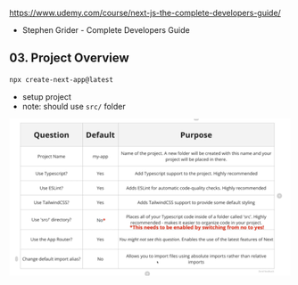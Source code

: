 https://www.udemy.com/course/next-js-the-complete-developers-guide/

- Stephen Grider - Complete Developers Guide

## 03. Project Overview

```sh
npx create-next-app@latest
```

- setup project
- note: should use `src/` folder

<img
src='exercise_files/03-nextjs-setup.png'
alt='03-nextjs-setup.png'
width=600
/>


